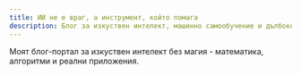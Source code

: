 ```yaml
---
title: ИИ не е враг, а инструмент, който помага
description: Блог за изкуствен интелект, машинно самообучение и дълбоко учене
---
```


Моят блог-портал за изкуствен интелект без магия - математика, алгоритми и реални приложения. 
